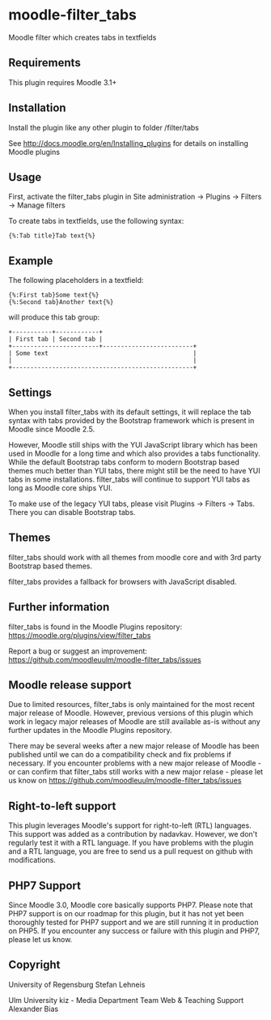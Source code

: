 moodle-filter_tabs
===================

Moodle filter which creates tabs in textfields


Requirements
------------

This plugin requires Moodle 3.1+


Installation
------------

Install the plugin like any other plugin to folder
/filter/tabs

See http://docs.moodle.org/en/Installing_plugins for details on installing Moodle plugins


Usage
-----

First, activate the filter_tabs plugin in Site administration -> Plugins -> Filters -> Manage filters

To create tabs in textfields, use the following syntax:
```
{%:Tab title}Tab text{%}
```


Example
-------

The following placeholders in a textfield:

```
{%:First tab}Some text{%}
{%:Second tab}Another text{%}
```

will produce this tab group:

```
+-----------+------------+
| First tab | Second tab |
+------------------------+-------------------------+
| Some text                                        |
|                                                  |
+--------------------------------------------------+
```


Settings
--------

When you install filter_tabs with its default settings, it will replace the tab syntax with tabs provided by the Bootstrap framework which is present in Moodle since Moodle 2.5.

However, Moodle still ships with the YUI JavaScript library which has been used in Moodle for a long time and which also provides a tabs functionality.
While the default Bootstrap tabs conform to modern Bootstrap based themes much better than YUI tabs, there might still be the need to have YUI tabs in some installations. filter_tabs will continue to support YUI tabs as long as Moodle core ships YUI.

To make use of the legacy YUI tabs, please visit Plugins -> Filters -> Tabs.
There you can disable Bootstrap tabs.


Themes
------

filter_tabs should work with all themes from moodle core and with 3rd party Bootstrap based themes.

filter_tabs provides a fallback for browsers with JavaScript disabled.


Further information
-------------------

filter_tabs is found in the Moodle Plugins repository: https://moodle.org/plugins/view/filter_tabs

Report a bug or suggest an improvement: https://github.com/moodleuulm/moodle-filter_tabs/issues


Moodle release support
----------------------

Due to limited resources, filter_tabs is only maintained for the most recent major release of Moodle. However, previous versions of this plugin which work in legacy major releases of Moodle are still available as-is without any further updates in the Moodle Plugins repository.

There may be several weeks after a new major release of Moodle has been published until we can do a compatibility check and fix problems if necessary. If you encounter problems with a new major release of Moodle - or can confirm that filter_tabs still works with a new major relase - please let us know on https://github.com/moodleuulm/moodle-filter_tabs/issues


Right-to-left support
---------------------

This plugin leverages Moodle's support for right-to-left (RTL) languages. This support was added as a contribution by nadavkav.
However, we don't regularly test it with a RTL language. If you have problems with the plugin and a RTL language, you are free to send us a pull request on github with modifications.


PHP7 Support
------------

Since Moodle 3.0, Moodle core basically supports PHP7.
Please note that PHP7 support is on our roadmap for this plugin, but it has not yet been thoroughly tested for PHP7 support and we are still running it in production on PHP5.
If you encounter any success or failure with this plugin and PHP7, please let us know.


Copyright
---------

University of Regensburg
Stefan Lehneis

Ulm University
kiz - Media Department
Team Web & Teaching Support
Alexander Bias
